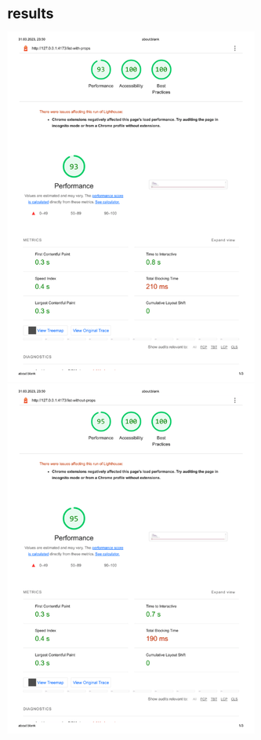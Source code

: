 # results

![lighthouse list with props](results/lighthouse-list-with-props.png)
![lighthouse list without props](results/lighthouse-list-without-props.png)
